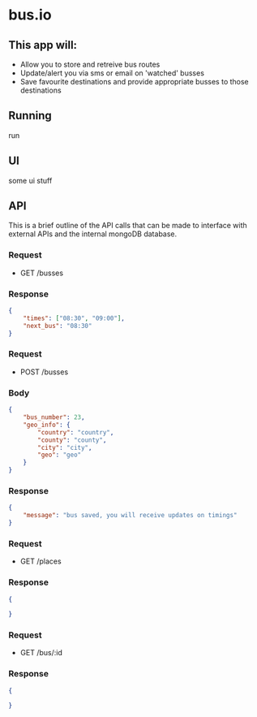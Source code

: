 # bus.io

## This app will:

- Allow you to store and retreive bus routes
- Update/alert you via sms or email on 'watched' busses
- Save favourite destinations and provide appropriate busses to those destinations

## Running

run 

## UI

some ui stuff

## API 
This is a brief outline of the API calls that can be made to interface with external APIs and the internal mongoDB database.

### Request
- GET /busses
### Response
```json 
{
    "times": ["08:30", "09:00"],
    "next_bus": "08:30"
}
```
### Request
- POST /busses
### Body
```json
{
    "bus_number": 23,
    "geo_info": {
        "country": "country",
        "county": "county",
        "city": "city",
        "geo": "geo"
    }
}
```
### Response
```json
{
    "message": "bus saved, you will receive updates on timings"
}
```
### Request
- GET /places
### Response
```json
{
    
}
```
### Request
- GET /bus/:id
### Response
```json
{
    
}
```
